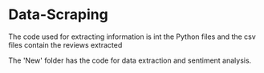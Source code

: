 # Data-Scraping
The code used for extracting information is int the Python files and the csv files contain the reviews extracted

The 'New' folder has the code for data extraction and sentiment analysis.

